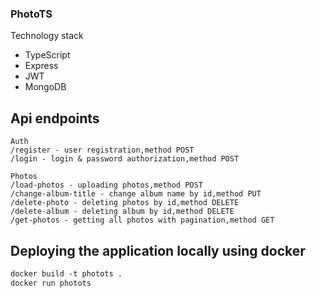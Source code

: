 ### PhotoTS
Technology stack
- TypeScript
- Express
- JWT
- MongoDB


## Api endpoints

```
Auth
/register - user registration,method POST
/login - login & password authorization,method POST

Photos
/load-photos - uploading photos,method POST
/change-album-title - change album name by id,method PUT
/delete-photo - deleting photos by id,method DELETE
/delete-album - deleting album by id,method DELETE
/get-photos - getting all photos with pagination,method GET
```

## Deploying the application locally using docker

```Dockerfile
docker build -t photots .
docker run photots
```
